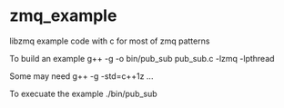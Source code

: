 # zmq_example
libzmq example code with c for most of zmq patterns

To build an example
g++ -g -o bin/pub_sub pub_sub.c -lzmq -lpthread

Some may need
g++ -g -std=c++1z ...

To execuate the example
./bin/pub_sub